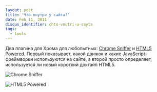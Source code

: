 ```yaml
---
layout: post
title: 'Что внутри у сайта?'
date: Feb 11, 2011
disqus_identifier: chto-vnutri-u-sayta
tags:
  - tools
---
```


Два плагина для Хрома для любопытных: [Chrome Sniffer](https://chrome.google.com/webstore/detail/homgcnaoacgigpkkljjjekpignblkeae) и [HTML5 Powered](https://chrome.google.com/webstore/detail/klleofbhhghgacodijohlacbfhfcefom). Первый показывает, какой движок и какие JavaScript-фреймворки используются на сайте, а второй просто определяет, используется ли новый короткий доктайп HTML5.

![Chrome Sniffer](/images/crome-sniffer.png)

![HTML5 Powered](/images/html5-powered.png)
